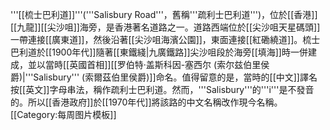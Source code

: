 '''[[梳士巴利道]]'''('''Salisbury Road'''，舊稱'''疏利士巴利道''')，位於[[香港]][[九龍]][[尖沙咀]]海旁，是香港著名道路之一。道路西端位於[[尖沙咀天星碼頭]]一帶連接[[廣東道]]，然後沿著[[尖沙咀海濱公園]]，東面連接[[紅磡繞道]]。梳士巴利道於[[1900年代]]隨著[[東鐵綫|九廣鐵路]]尖沙咀段於海旁[[填海]]時一併建成，並以當時[[英國首相]][[罗伯特·盖斯科因-塞西尔 (索尔兹伯里侯爵)|'''Salisbury''' (索爾茲伯里侯爵)]]命名。值得留意的是，當時的[[中文]]譯名按[[英文]]字母串法，稱作疏利士巴利道。然而，'''Salisbury'''的'''i'''是不發音的。所以[[香港政府]]於[[1970年代]]將該路的中文名稱改作現今名稱。
<noinclude>[[Category:每周图片模板]]</noinclude>